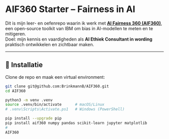 # AIF360 Starter – Fairness in AI

Dit is mijn leer- en oefenrepo waarin ik werk met **[AI Fairness 360 (AIF360)](https://aif360.mybluemix.net/)**, een open-source toolkit van IBM om bias in AI-modellen te meten en te mitigeren.  
Doel: mijn kennis en vaardigheden als **AI Ethiek Consultant in wording** praktisch ontwikkelen en zichtbaar maken.

---

## 🚀 Installatie

Clone de repo en maak een virtual environment:

```bash
git clone git@github.com:BrinkmannB/AIF360.git
cd AIF360

python3 -m venv .venv
source .venv/bin/activate      # macOS/Linux
# .venv\Scripts\Activate.ps1   # Windows (PowerShell)

pip install --upgrade pip
pip install aif360 numpy pandas scikit-learn jupyter matplotlib
# 
AIF360
